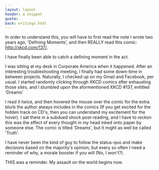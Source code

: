 ```yaml
---
layout: layout
header: a snippet
quote: 
back: writings.html
---
```


In order to understand this, you will have to first read the note I wrote two years ago, 'Defining Moments', and then REALLY read this comic: http://xkcd.com/137/.

I have finally been able to catch a defining moment in the act.

I was sitting at my desk in Corporate America when it happened. After an interesting troubleshooting meeting, I finally had some down-time in between projects. Naturally, I checked up on my Gmail and Facebook, per usual. I started randomly clicking through XKCD comics after exhausting those sites, and I stumbled upon the aformentioned XKCD #137, entitled 'Dreams'

I read it twice, and then hovered the mouse over the comic for the extra blurb the author always includes in the comics (If you get excited for the hidden track on CD's, then you can understand my excitement for the hover). I sat there in a subdued shock post-reading, and I have to reckon this was the effect of every thought in my head inked onto paper by someone else. The comic is titled 'Dreams', but it might as well be called 'Truth'.



I have never been the kind of guy to follow the status-quo and make decisions based on the majority's opinion, but every so often I need a reminder of why, a morale booster if you will (No, I won't?).

THIS was a reminder. My assault on the world begins now.